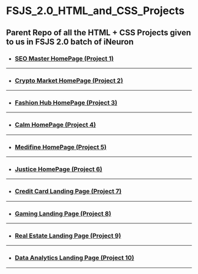 # FSJS_2.0_HTML_and_CSS_Projects

## Parent Repo of all the HTML + CSS Projects given to us in FSJS 2.0 batch of iNeuron

- ### [SEO Master HomePage (Project 1)](https://github.com/AmanRaj1999/FSJS-2.0-Project-01)

---

- ### [Crypto Market HomePage (Project 2)](https://github.com/AmanRaj1999/FSJS-2.0-Project-02)

---

- ### [Fashion Hub HomePage (Project 3)](https://github.com/AmanRaj1999/FSJS-2.0-HTML-and-CSS/tree/master/FSJS%202.0%20Project%2003)

---

- ### [Calm HomePage (Project 4)](https://github.com/AmanRaj1999/FSJS-2.0-HTML-and-CSS/tree/master/FSJS%202.0%20Project%2004)

---

- ### [Medifine HomePage (Project 5)](https://github.com/AmanRaj1999/FSJS-2.0-HTML-and-CSS/tree/master/FSJS%202.0%20Project%2005)

---

- ### [Justice HomePage (Project 6)](https://github.com/AmanRaj1999/FSJS-2.0-HTML-and-CSS/tree/master/FSJS%202.0%20Project%2006)

---

- ### [Credit Card Landing Page (Project 7)](https://github.com/AmanRaj1999/Credit_Card_Landing_Page)

---

- ### [Gaming Landing Page (Project 8)](https://github.com/AmanRaj1999/Gaming-Landing-Page)

---

- ### [Real Estate Landing Page (Project 9)](https://github.com/AmanRaj1999/Real-Estate-Desktop-Page-Estate)

---

- ### [Data Analytics Landing Page (Project 10)](https://github.com/AmanRaj1999/Data-Analytics-Landing-Page)

---
